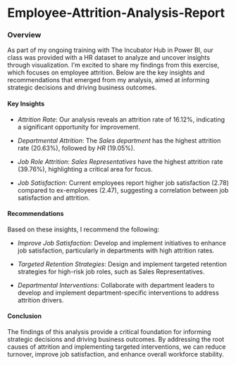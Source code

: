 # Employee-Attrition-Analysis-Report

### Overview

As part of my ongoing training with The Incubator Hub in Power BI, our class was provided with a HR dataset to analyze and uncover insights through visualization. I'm excited to share my findings from this exercise, which focuses on employee attrition. Below are the key insights and recommendations that emerged from my analysis, aimed at informing strategic decisions and driving business outcomes.


#### Key Insights

- *Attrition Rate*: Our analysis reveals an attrition rate of 16.12%, indicating a significant opportunity for improvement.

- *Departmental Attrition*: The *Sales department* has the highest attrition rate (20.63%), followed by *HR* (19.05%).

- *Job Role Attrition*: *Sales Representatives* have the highest attrition rate (39.76%), highlighting a critical area for focus.

- *Job Satisfaction*: Current employees report higher job satisfaction (2.78) compared to ex-employees (2.47), suggesting a correlation between job satisfaction and attrition.

#### Recommendations

Based on these insights, I recommend the following:

- *Improve Job Satisfaction*: Develop and implement initiatives to enhance job satisfaction, particularly in departments with high attrition rates.

- *Targeted Retention Strategies*: Design and implement targeted retention strategies for high-risk job roles, such as Sales Representatives.

- *Departmental Interventions*: Collaborate with department leaders to develop and implement department-specific interventions to address attrition drivers.

#### Conclusion

The findings of this analysis provide a critical foundation for informing strategic decisions and driving business outcomes. By addressing the root causes of attrition and implementing targeted interventions, we can reduce turnover, improve job satisfaction, and enhance overall workforce stability.
